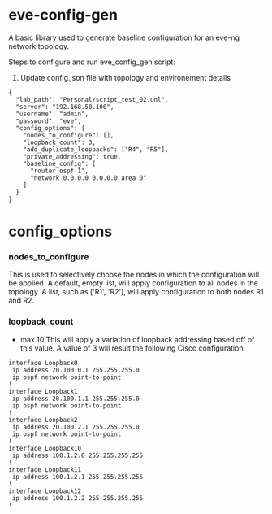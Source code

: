 # eve-config-gen

A basic library used to generate baseline configuration for an eve-ng network topology.

Steps to configure and run eve_config_gen script:
1. Update config.json file with topology and environement details

```
{
  "lab_path": "Personal/script_test_02.unl",
  "server": "192.168.50.100",
  "username": "admin",
  "password": "eve",
  "config_options": {
    "nodes_to_configure": [],
    "loopback_count": 3,
    "add_duplicate_loopbacks": ["R4", "R5"],
    "private_addressing": true,
    "baseline_config": [
      "router ospf 1",
      "network 0.0.0.0 0.0.0.0 area 0"
    ]
  }
}
```


# config_options

### nodes_to_configure
This is used to selectively choose the nodes in which the configuration will be applied. A default, empty list, will apply configuration to all nodes in the topology. A list, such as ['R1', 'R2'], will apply configuration to both nodes R1 and R2.

### loopback_count
- max 10
This will apply a variation of loopback addressing based off of this value. A value of 3 will result the following Cisco configuration
```
interface Loopback0
 ip address 20.100.0.1 255.255.255.0
 ip ospf network point-to-point
!
interface Loopback1
 ip address 20.100.1.1 255.255.255.0
 ip ospf network point-to-point
!
interface Loopback2
 ip address 20.100.2.1 255.255.255.0
 ip ospf network point-to-point
!
interface Loopback10
 ip address 100.1.2.0 255.255.255.255
!
interface Loopback11
 ip address 100.1.2.1 255.255.255.255
!
interface Loopback12
 ip address 100.1.2.2 255.255.255.255
!
```
